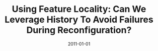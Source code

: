 ---
title: "Using Feature Locality: Can We Leverage History To Avoid Failures During Reconfiguration?"
date: 2011-01-01
venue: "Proceedings of the 8th Workshop on Assurances for Self-Adaptive Systems, ASAS@ESEC/FSE 2011, Szeged, Hungary, September 4, 2011"
paperurl: https://doi.org/10.1145/2024436.2024443
authors: "Brady J Garvin, Myra B Cohen and Matthew B Dwyer"
---
